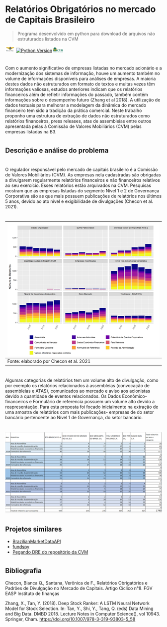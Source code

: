 # Relatórios Obrigatórios no mercado de Capitais Brasileiro
<!-- Descrição curta sobre o que seu projeto faz. -->
> Programa desenvolvido em python para download de arquivos não estruturados listados na CVM

[![ITA](fico.png)](https://fico-ita.github.io/)
[![Python Version](https://img.shields.io/badge/python-3.8-blue)](https://www.python.org/downloads/release/python-380/)
[![CVM](cvm2.png)](https://dados.cvm.gov.br/)

<!--
[![Build Status][travis-image]][travis-url]
[![Downloads Stats][npm-downloads]][npm-url]
-->
#
Com o aumento significativo de empresas listadas no mercado acionário e a modernização dos sistemas de informação, houve um aumento também no volume de informações disponíveis para análises de empresas. A maioria destes dados não estruturados em formato de textos e muitas vezes têm informações valiosas, estudos anteriores indicam que os relatórios financeiros além de refletir informações do passado, também contém informações sobre o desempenho futuro (Zhang et al 2018). A utilização de dados textuais para melhorar a modelagem da dinâmica do mercado financeiro tem sido a tradição da prática comercial.
Neste trabalho proponho uma estrutura de extração de dados não estruturados como relatórios financeiros, press releases, atas de assembleias entre outros apresentada pelas à Comissão de Valores Mobiliários (CVM) pelas empresas listadas na B3.
#
## Descrição e análise do problema
#
O regulador responsável pelo mercado de capitais brasileiro é a Comissão de Valores Mobiliários (CVM). As empresas nela cadastradas são obrigadas a divulgarem regularmente relatórios financeiros e não financeiros relativos ao seu exercício. Esses relatórios estão arquivados na CVM.
Pesquisas mostram que as empresas listadas do segmento Nível 1 e 2 de Governança Corporativa são as que mais possuem publicações de relatórios nos últimos 5 anos, devido ao ato nível e exigibilidade de divulgações (Checon et al. 2021).
#
|![Número de relatórios divulgados por segmentos](numrelatorios.png)|
|:--|
|Fonte: elaborado por Checon et al. 2021|
#
Algumas categorias de relatórios tem um volume alto de divulgação, como por exemplo os relatórios relacionados à assembleias (convocação de assembleias e ATAS), comunicados ao mercado e aviso aos acionistas devido a quantidade de eventos relacionados.
Os Dados Econômico-financeiros e  Formulário de referencia possuem um volume alto devido a reapresentação.
Para esta proposta foi focado inicialmente na extração de uma amostra de relatórios com mais publicações- empresas de do setor bancário pertencente ao Nível 1 de Governança, do setor bancário.
#

![Levantamento de arqivos](levantamento-arquivos.png)
#

## Projetos similares


- [BrazilianMarketDataAPI](https://github.com/gustavomoers/BrazilianMarketDataAPI)
- [fundspy](https://github.com/joaopm33/fundspy)
 - [Pegando DRE do repositório da CVM](https://gist.github.com/Vido/cbc33862dd27a22790df633f1d113ae6)


#
## Bibliografia

Checon, Bianca Q., Santana, Verônica de F., Relatórios Obrigatórios e Padrôes de Divulgação no Mercado de Capitais. Artigo Cíclico n°8. FGV EASP Instituto de finanças

Zhang, X., Tan, Y. (2018). Deep Stock Ranker: A LSTM Neural Network Model for Stock Selection. In: Tan, Y., Shi, Y., Tang, Q. (eds) Data Mining and Big Data. DMBD 2018. Lecture Notes in Computer Science(), vol 10943. Springer, Cham. https://doi.org/10.1007/978-3-319-93803-5_58
